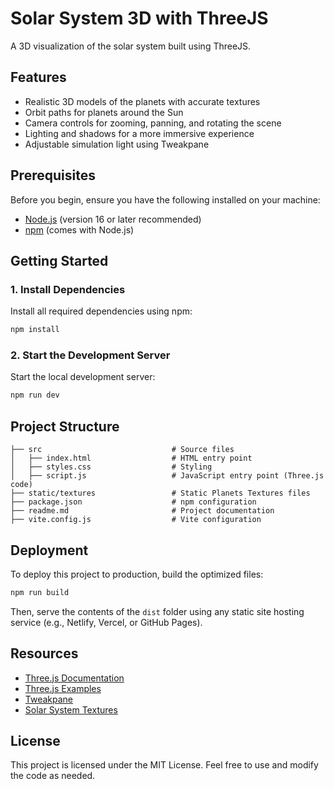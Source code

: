 # Solar System 3D with ThreeJS

A 3D visualization of the solar system built using ThreeJS.

## Features

- Realistic 3D models of the planets with accurate textures
- Orbit paths for planets around the Sun
- Camera controls for zooming, panning, and rotating the scene
- Lighting and shadows for a more immersive experience
- Adjustable simulation light using Tweakpane

## Prerequisites

Before you begin, ensure you have the following installed on your machine:

- [Node.js](https://nodejs.org/) (version 16 or later recommended)
- [npm](https://www.npmjs.com/) (comes with Node.js)

## Getting Started

### 1. Install Dependencies

Install all required dependencies using npm:

```bash
npm install
```

### 2. Start the Development Server

Start the local development server:

```bash
npm run dev
```

## Project Structure

```plaintext
├── src                             # Source files
│   ├── index.html                  # HTML entry point
│   ├── styles.css                  # Styling
│   ├── script.js                   # JavaScript entry point (Three.js code)
├── static/textures                 # Static Planets Textures files
├── package.json                    # npm configuration
├── readme.md                       # Project documentation
├── vite.config.js                  # Vite configuration
```

## Deployment

To deploy this project to production, build the optimized files:

```bash
npm run build
```

Then, serve the contents of the `dist` folder using any static site hosting service (e.g., Netlify, Vercel, or GitHub Pages).

## Resources

- [Three.js Documentation](https://threejs.org/docs/)
- [Three.js Examples](https://threejs.org/examples/)
- [Tweakpane](https://tweakpane.github.io/)
- [Solar System Textures](https://www.solarsystemscope.com/textures/)

## License

This project is licensed under the MIT License. Feel free to use and modify the code as needed.
